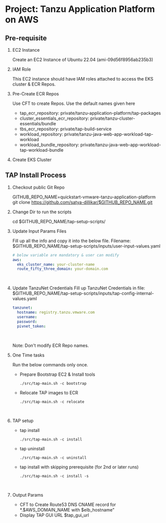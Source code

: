 # Project: Tanzu Application Platform on AWS

## Pre-requisite
1. EC2 Instance

    Create an EC2 Instance of Ubuntu 22.04 (ami-09d56f8956ab235b3)

1. IAM Role

    This EC2 instance should have IAM roles attached to access the EKS cluster & ECR Repos.

1. Pre-Create ECR Repos

    Use CFT to create Repos. Use the default names given here
      - tap_ecr_repository: private/tanzu-application-platform/tap-packages
      - cluster_essentials_ecr_repository: private/tanzu-cluster-essentials/bundle
      - tbs_ecr_repository: private/tap-build-service
      - workload_repository: private/tanzu-java-web-app-workload-tap-workload
      - workload_bundle_repository: private/tanzu-java-web-app-workload-tap-workload-bundle

1. Create EKS Cluster

## TAP Install Process

1. Checkout public Git Repo

    GITHUB_REPO_NAME=quickstart-vmware-tanzu-application-platform
    git clone https://github.com/satya-dillikar/$GITHUB_REPO_NAME.git

1. Change Dir to run the scripts

    cd $GITHUB_REPO_NAME/tap-setup-scripts/

1. Update Input Params Files

    Fill up all the info and copy it into the below file.
    Filename: $GITHUB_REPO_NAME/tap-setup-scripts/inputs/user-input-values.yaml

    ```yaml
    # below variable are mandatory & user can modify
    aws:
      eks_cluster_name: your-cluster-name
      route_fifty_three_domain: your-domain.com
    ```
    <br>

1. Update TanzuNet Credentials
    Fill up TanzuNet Credentials in file: $GITHUB_REPO_NAME/tap-setup-scripts/inputs/tap-config-internal-values.yaml

    ```yaml
    tanzunet:
      hostname: registry.tanzu.vmware.com
      username:
      password:
      pivnet_token:
    ```
    <br>

   Note: Don't modify ECR Repo names.

1. One Time tasks


    Run the below commands only once.

    - Prepare Bootstrap EC2 & Install tools
      ```
      ./src/tap-main.sh -c bootstrap
      ```

    - Relocate TAP images to ECR
      ```
      ./src/tap-main.sh -c relocate
      ```
    <br>

1. TAP setup


    - tap install
      ```
      ./src/tap-main.sh -c install
      ```

    - tap uninstall
      ```
      ./src/tap-main.sh -c uninstall
      ```

    - tap install with skipping prerequisite (for 2nd or later runs)
      ```
      ./src/tap-main.sh -c install -s
      ```

    <br>

1. Output Params

     - CFT to Create Route53 DNS CNAME record for *.$AWS_DOMAIN_NAME with $elb_hostname"
     - Display TAP GUI URL $tap_gui_url

